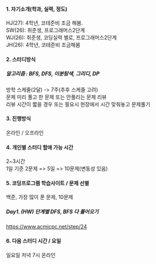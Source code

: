 #### 1. 자기소개(학과, 실력, 정도)   

HJ(27): 4학년, 코테준비 조금 해봄.   
SW(26): 취준생, 프로그래머스2단계   
WJ(26): 취준생, 코딩실력 별로, 프로그래머스2단계   
JH(26): 4학년, 코테준비 조금해봄   

#### 2. 스터디방식 
##### 알고리즘 : BFS, DFS, 이분탐색, 그리디, DP
방학 스케줄(2달) -> 7주(추후 스케줄 고려)  
문제 미리 풀고 한 문제 또는 안풀리는 문제 리뷰   
리뷰 시간이 짧을 경우 또는 필요시 현장에서 시간 맞춰놓고 문제풀기     
#### 3. 진행방식   
온라인 / 오프라인
#### 4. 개인별 스터디 할애 가능 시간   
2~3시간   
1일 기준 2문제 => 5일 => 10문제(변동성 있음)
#### 5. 코딩프로그램 학습사이트 / 문제 선별   
백준, 가장 많이 푼 문제, 10문제   
##### Day1. (HW) 단계별 DFS, BFS 다 풀어오기
https://www.acmicpc.net/step/24      
#### 6. 다음 스터디 시간 / 요일
일요일 저녁 7시 온라인
